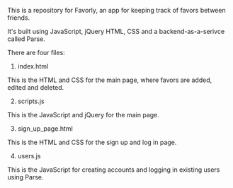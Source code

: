 This is a repository for Favorly, an app for keeping track of favors between friends.

It's built using JavaScript, jQuery HTML, CSS and a backend-as-a-serivce called Parse.

There are four files:

1) index.html

This is the HTML and CSS for the main page, where favors are added, edited and deleted.

2) scripts.js

This is the JavaScript and jQuery for the main page. 

3) sign_up_page.html

This is the HTML and CSS for the sign up and log in page.

4) users.js

This is the JavaScript for creating accounts and logging in existing users using Parse.